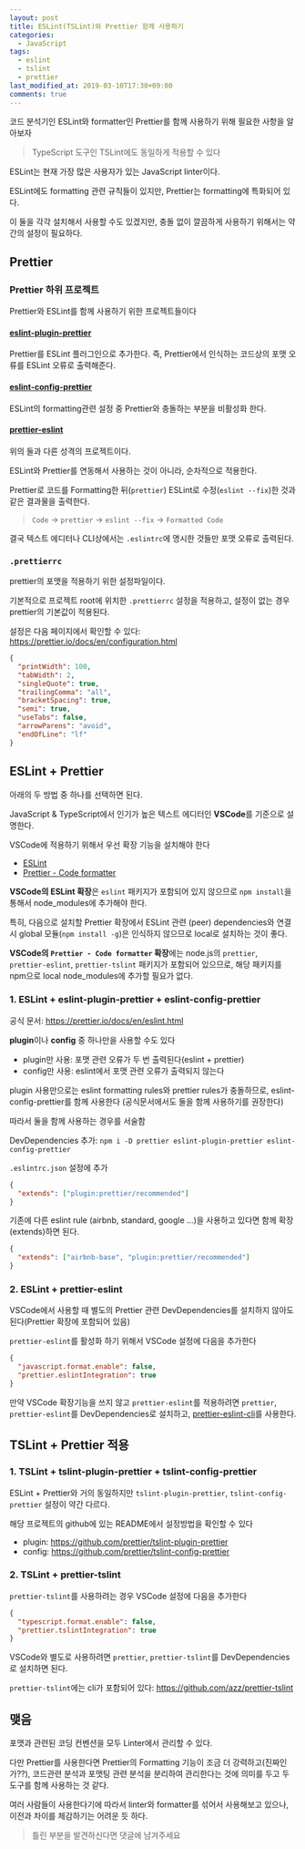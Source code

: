 ```yaml
---
layout: post
title: ESLint(TSLint)와 Prettier 함께 사용하기
categories:
  - JavaScript
tags:
  - eslint
  - tslint
  - prettier
last_modified_at: 2019-03-10T17:30+09:00
comments: true
---
```


코드 분석기인 ESLint와 formatter인 Prettier를 함께 사용하기 위해 필요한 사항을 알아보자

> TypeScript 도구인 TSLint에도 동일하게 적용할 수 있다

ESLint는 현재 가장 많은 사용자가 있는 JavaScript linter이다.

ESLint에도 formatting 관련 규칙들이 있지만, Prettier는 formatting에 특화되어 있다.

이 둘을 각각 설치해서 사용할 수도 있겠지만, 충돌 없이 깔끔하게 사용하기 위해서는 약간의 설정이 필요하다.

## Prettier

### Prettier 하위 프로젝트

Prettier와 ESLint를 함께 사용하기 위한 프로젝트들이다

#### [eslint-plugin-prettier](https://github.com/prettier/eslint-plugin-prettier)

Prettier를 ESLint 플러그인으로 추가한다.
즉, Prettier에서 인식하는 코드상의 포맷 오류를 ESLint 오류로 출력해준다.

#### [eslint-config-prettier](https://github.com/prettier/eslint-config-prettier)

ESLint의 formatting관련 설정 중 Prettier와 충돌하는 부분을 비활성화 한다.

#### [prettier-eslint](https://github.com/prettier/prettier-eslint)

위의 둘과 다른 성격의 프로젝트이다.

ESLint와 Prettier를 연동해서 사용하는 것이 아니라, 순차적으로 적용한다.

Prettier로 코드를 Formatting한 뒤(`prettier`) ESLint로 수정(`eslint --fix`)한 것과 같은 결과물을 출력한다.

> `Code` -> `prettier` -> `eslint --fix` -> `Formatted Code`

결국 텍스트 에디터나 CLI상에서는 `.eslintrc`에 명시한 것들만 포맷 오류로 출력된다.

### `.prettierrc`

prettier의 포맷을 적용하기 위한 설정파일이다.

기본적으로 프로젝트 root에 위치한 `.prettierrc` 설정을 적용하고, 설정이 없는 경우 prettier의 기본값이 적용된다.

설정은 다음 페이지에서 확인할 수 있다: <https://prettier.io/docs/en/configuration.html>

```json
{
  "printWidth": 100,
  "tabWidth": 2,
  "singleQuote": true,
  "trailingComma": "all",
  "bracketSpacing": true,
  "semi": true,
  "useTabs": false,
  "arrowParens": "avoid",
  "endOfLine": "lf"
}
```

## ESLint + Prettier

아래의 두 방법 중 하나를 선택하면 된다.

JavaScript & TypeScript에서 인기가 높은 텍스트 에디터인 **VSCode**를 기준으로 설명한다.

VSCode에 적용하기 위해서 우선 확장 기능을 설치해야 한다

- [ESLint](https://marketplace.visualstudio.com/items?itemName=dbaeumer.vscode-eslint)
- [Prettier - Code formatter](https://marketplace.visualstudio.com/items?itemName=esbenp.prettier-vscode)

**VSCode의 ESLint 확장**은 `eslint` 패키지가 포함되어 있지 않으므로 `npm install`을 통해서 node_modules에 추가해야 한다.

특히, 다음으로 설치할 Prettier 확장에서 ESLint 관련 (peer) dependencies와 연결시 global 모듈(`npm install -g`)은 인식하지 않으므로 local로 설치하는 것이 좋다.

**VSCode의 `Prettier - Code formatter` 확장**에는 node.js의 `prettier`, `prettier-eslint`, `prettier-tslint` 패키지가 포함되어 있으므로, 해당 패키지를 npm으로 local node_modules에 추가할 필요가 없다.

### 1. ESLint + eslint-plugin-prettier + eslint-config-prettier

공식 문서: <https://prettier.io/docs/en/eslint.html>

**plugin**이나 **config** 중 하나만을 사용할 수도 있다

- plugin만 사용: 포맷 관련 오류가 두 번 출력된다(eslint + prettier)
- config만 사용: eslint에서 포맷 관련 오류가 출력되지 않는다

plugin 사용만으로는 eslint formatting rules와 prettier rules가 충돌하므로, eslint-config-prettier를 함께 사용한다
(공식문서에서도 둘을 함께 사용하기를 권장한다)

따라서 둘을 함께 사용하는 경우를 서술함

DevDependencies 추가: `npm i -D prettier eslint-plugin-prettier eslint-config-prettier`

`.eslintrc.json` 설정에 추가

```json
{
  "extends": ["plugin:prettier/recommended"]
}
```

기존에 다른 eslint rule (airbnb, standard, google ...)을 사용하고 있다면 함께 확장(extends)하면 된다.

```json
{
  "extends": ["airbnb-base", "plugin:prettier/recommended"]
}
```

### 2. ESLint + prettier-eslint

VSCode에서 사용할 때 별도의 Prettier 관련 DevDependencies를 설치하지 않아도 된다(Prettier 확장에 포함되어 있음)

`prettier-eslint`를 활성화 하기 위해서 VSCode 설정에 다음을 추가한다

```json
{
  "javascript.format.enable": false,
  "prettier.eslintIntegration": true
}
```

만약 VSCode 확장기능을 쓰지 않고 `prettier-eslint`를 적용하려면 `prettier`, `prettier-eslint`를 DevDependencies로 설치하고,
[prettier-eslint-cli](https://github.com/prettier/prettier-eslint-cli)를 사용한다.

## TSLint + Prettier 적용

### 1. TSLint + tslint-plugin-prettier + tslint-config-prettier

ESLint + Prettier와 거의 동일하지만 `tslint-plugin-prettier`, `tslint-config-prettier` 설정이 약간 다르다.

해당 프로젝트의 github에 있는 README에서 설정방법을 확인할 수 있다

- plugin: <https://github.com/prettier/tslint-plugin-prettier>
- config: <https://github.com/prettier/tslint-config-prettier>

### 2. TSLint + prettier-tslint

`prettier-tslint`를 사용하려는 경우 VSCode 설정에 다음을 추가한다

```json
{
  "typescript.format.enable": false,
  "prettier.tslintIntegration": true
}
```

VSCode와 별도로 사용하려면 `prettier`, `prettier-tslint`를 DevDependencies로 설치하면 된다.

`prettier-tslint`에는 cli가 포함되어 있다: <https://github.com/azz/prettier-tslint>

## 맺음

포맷과 관련된 코딩 컨벤션을 모두 Linter에서 관리할 수 있다.

다만 Prettier를 사용한다면 Prettier의 Formatting 기능이 조금 더 강력하고(진짜인가??),
코드관련 분석과 포맷팅 관련 분석을 분리하여 관리한다는 것에 의미를 두고 두 도구를 함께 사용하는 것 같다.

여러 사람들이 사용한다기에 따라서 linter와 formatter를 섞어서 사용해보고 있으나, 이전과 차이를 체감하기는 어려운 듯 하다.

> 틀린 부분을 발견하신다면 댓글에 남겨주세요

